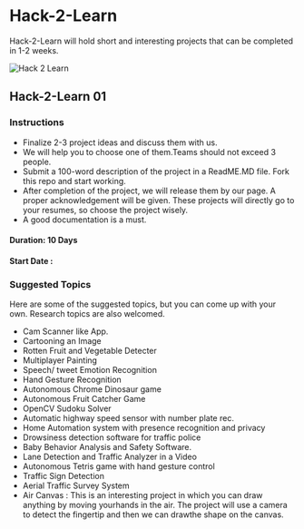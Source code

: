 # Hack-2-Learn

Hack-2-Learn will hold short and interesting projects that can be completed in 1-2 weeks.

![Hack 2 Learn](https://github.com/ERA-IITK/Hack2Learn/blob/master/hack2learn.png) 

## Hack-2-Learn 01

### Instructions
- Finalize 2-3 project ideas and discuss them with us.
- We will help you to choose one of them.Teams should not exceed 3 people.
- Submit a 100-word description of the project in a ReadME.MD file. Fork this repo and start working.
- After completion of the project, we will release them by our page.  A proper acknowledgement will be given. These projects will directly go to your resumes, so choose the project wisely.
- A good documentation is a must.
  
 
#### Duration: 10 Days

 #### Start Date :
 
 ### Suggested Topics
 Here are some of the suggested topics, but you can come up with your own. Research topics are also welcomed.
- Cam Scanner like App. 
- Cartooning an Image 
- Rotten Fruit and Vegetable Detecter 
- Multiplayer Painting
- Speech/ tweet Emotion Recognition
- Hand Gesture Recognition
- Autonomous Chrome Dinosaur game 
- Autonomous Fruit Catcher Game
- OpenCV Sudoku Solver
- Automatic highway speed sensor with number plate rec. 
- Home Automation system with presence recognition and privacy 
- Drowsiness detection software for traffic police
- Baby Behavior Analysis and Safety Software.
- Lane Detection and Traffic Analyzer in a Video 
- Autonomous Tetris game with hand gesture control
- Traffic Sign Detection
- Aerial Traffic Survey System
- Air  Canvas : This  is  an  interesting  project  in  which  you  can  draw  anything  by  moving  yourhands in the air.  The project will use a camera to detect the fingertip and then we can drawthe shape on the canvas.
